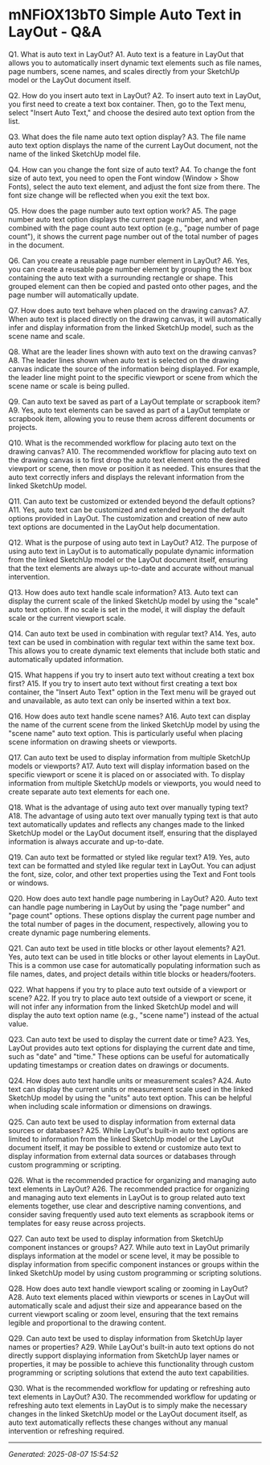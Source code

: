 # mNFiOX13bT0 Simple Auto Text in LayOut - Q&A

Q1. What is auto text in LayOut?
A1. Auto text is a feature in LayOut that allows you to automatically insert dynamic text elements such as file names, page numbers, scene names, and scales directly from your SketchUp model or the LayOut document itself.

Q2. How do you insert auto text in LayOut?
A2. To insert auto text in LayOut, you first need to create a text box container. Then, go to the Text menu, select "Insert Auto Text," and choose the desired auto text option from the list.

Q3. What does the file name auto text option display?
A3. The file name auto text option displays the name of the current LayOut document, not the name of the linked SketchUp model file.

Q4. How can you change the font size of auto text?
A4. To change the font size of auto text, you need to open the Font window (Window > Show Fonts), select the auto text element, and adjust the font size from there. The font size change will be reflected when you exit the text box.

Q5. How does the page number auto text option work?
A5. The page number auto text option displays the current page number, and when combined with the page count auto text option (e.g., "page number of page count"), it shows the current page number out of the total number of pages in the document.

Q6. Can you create a reusable page number element in LayOut?
A6. Yes, you can create a reusable page number element by grouping the text box containing the auto text with a surrounding rectangle or shape. This grouped element can then be copied and pasted onto other pages, and the page number will automatically update.

Q7. How does auto text behave when placed on the drawing canvas?
A7. When auto text is placed directly on the drawing canvas, it will automatically infer and display information from the linked SketchUp model, such as the scene name and scale.

Q8. What are the leader lines shown with auto text on the drawing canvas?
A8. The leader lines shown when auto text is selected on the drawing canvas indicate the source of the information being displayed. For example, the leader line might point to the specific viewport or scene from which the scene name or scale is being pulled.

Q9. Can auto text be saved as part of a LayOut template or scrapbook item?
A9. Yes, auto text elements can be saved as part of a LayOut template or scrapbook item, allowing you to reuse them across different documents or projects.

Q10. What is the recommended workflow for placing auto text on the drawing canvas?
A10. The recommended workflow for placing auto text on the drawing canvas is to first drop the auto text element onto the desired viewport or scene, then move or position it as needed. This ensures that the auto text correctly infers and displays the relevant information from the linked SketchUp model.

Q11. Can auto text be customized or extended beyond the default options?
A11. Yes, auto text can be customized and extended beyond the default options provided in LayOut. The customization and creation of new auto text options are documented in the LayOut help documentation.

Q12. What is the purpose of using auto text in LayOut?
A12. The purpose of using auto text in LayOut is to automatically populate dynamic information from the linked SketchUp model or the LayOut document itself, ensuring that the text elements are always up-to-date and accurate without manual intervention.

Q13. How does auto text handle scale information?
A13. Auto text can display the current scale of the linked SketchUp model by using the "scale" auto text option. If no scale is set in the model, it will display the default scale or the current viewport scale.

Q14. Can auto text be used in combination with regular text?
A14. Yes, auto text can be used in combination with regular text within the same text box. This allows you to create dynamic text elements that include both static and automatically updated information.

Q15. What happens if you try to insert auto text without creating a text box first?
A15. If you try to insert auto text without first creating a text box container, the "Insert Auto Text" option in the Text menu will be grayed out and unavailable, as auto text can only be inserted within a text box.

Q16. How does auto text handle scene names?
A16. Auto text can display the name of the current scene from the linked SketchUp model by using the "scene name" auto text option. This is particularly useful when placing scene information on drawing sheets or viewports.

Q17. Can auto text be used to display information from multiple SketchUp models or viewports?
A17. Auto text will display information based on the specific viewport or scene it is placed on or associated with. To display information from multiple SketchUp models or viewports, you would need to create separate auto text elements for each one.

Q18. What is the advantage of using auto text over manually typing text?
A18. The advantage of using auto text over manually typing text is that auto text automatically updates and reflects any changes made to the linked SketchUp model or the LayOut document itself, ensuring that the displayed information is always accurate and up-to-date.

Q19. Can auto text be formatted or styled like regular text?
A19. Yes, auto text can be formatted and styled like regular text in LayOut. You can adjust the font, size, color, and other text properties using the Text and Font tools or windows.

Q20. How does auto text handle page numbering in LayOut?
A20. Auto text can handle page numbering in LayOut by using the "page number" and "page count" options. These options display the current page number and the total number of pages in the document, respectively, allowing you to create dynamic page numbering elements.

Q21. Can auto text be used in title blocks or other layout elements?
A21. Yes, auto text can be used in title blocks or other layout elements in LayOut. This is a common use case for automatically populating information such as file names, dates, and project details within title blocks or headers/footers.

Q22. What happens if you try to place auto text outside of a viewport or scene?
A22. If you try to place auto text outside of a viewport or scene, it will not infer any information from the linked SketchUp model and will display the auto text option name (e.g., "scene name") instead of the actual value.

Q23. Can auto text be used to display the current date or time?
A23. Yes, LayOut provides auto text options for displaying the current date and time, such as "date" and "time." These options can be useful for automatically updating timestamps or creation dates on drawings or documents.

Q24. How does auto text handle units or measurement scales?
A24. Auto text can display the current units or measurement scale used in the linked SketchUp model by using the "units" auto text option. This can be helpful when including scale information or dimensions on drawings.

Q25. Can auto text be used to display information from external data sources or databases?
A25. While LayOut's built-in auto text options are limited to information from the linked SketchUp model or the LayOut document itself, it may be possible to extend or customize auto text to display information from external data sources or databases through custom programming or scripting.

Q26. What is the recommended practice for organizing and managing auto text elements in LayOut?
A26. The recommended practice for organizing and managing auto text elements in LayOut is to group related auto text elements together, use clear and descriptive naming conventions, and consider saving frequently used auto text elements as scrapbook items or templates for easy reuse across projects.

Q27. Can auto text be used to display information from SketchUp component instances or groups?
A27. While auto text in LayOut primarily displays information at the model or scene level, it may be possible to display information from specific component instances or groups within the linked SketchUp model by using custom programming or scripting solutions.

Q28. How does auto text handle viewport scaling or zooming in LayOut?
A28. Auto text elements placed within viewports or scenes in LayOut will automatically scale and adjust their size and appearance based on the current viewport scaling or zoom level, ensuring that the text remains legible and proportional to the drawing content.

Q29. Can auto text be used to display information from SketchUp layer names or properties?
A29. While LayOut's built-in auto text options do not directly support displaying information from SketchUp layer names or properties, it may be possible to achieve this functionality through custom programming or scripting solutions that extend the auto text capabilities.

Q30. What is the recommended workflow for updating or refreshing auto text elements in LayOut?
A30. The recommended workflow for updating or refreshing auto text elements in LayOut is to simply make the necessary changes in the linked SketchUp model or the LayOut document itself, as auto text automatically reflects these changes without any manual intervention or refreshing required.

---
*Generated: 2025-08-07 15:54:52*
